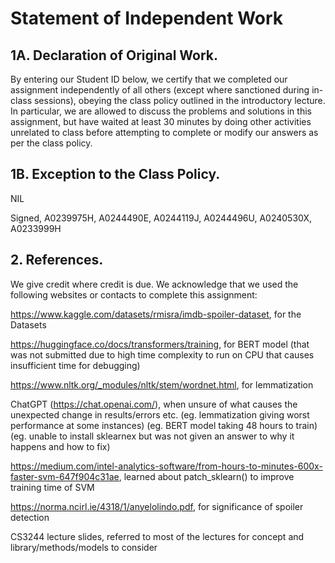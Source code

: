 # Statement of Independent Work

## 1A. Declaration of Original Work. 

By entering our Student ID below, we certify that we completed our assignment independently of all others (except where sanctioned during in-class sessions), obeying the class policy outlined in the introductory lecture. In particular, we are allowed to discuss the problems and solutions in this assignment, but have waited at least 30 minutes by doing other activities unrelated to class before attempting to complete or modify our answers as per the class policy.

## 1B. Exception to the Class Policy. 

NIL

Signed, A0239975H, A0244490E, A0244119J, A0244496U, A0240530X, A0233999H

## 2. References. 

We give credit where credit is due. We acknowledge that we used the following websites or contacts to complete this assignment:

https://www.kaggle.com/datasets/rmisra/imdb-spoiler-dataset, for the Datasets

https://huggingface.co/docs/transformers/training, for BERT model (that was not submitted due to high time complexity to run on CPU that causes insufficient time for debugging)

https://www.nltk.org/_modules/nltk/stem/wordnet.html, for lemmatization

ChatGPT (https://chat.openai.com/), when unsure of what causes the unexpected change in results/errors etc. (eg. lemmatization giving worst performance at some instances) (eg. BERT model taking 48 hours to train) (eg. unable to install sklearnex but was not given an answer to why it happens and how to fix)

https://medium.com/intel-analytics-software/from-hours-to-minutes-600x-faster-svm-647f904c31ae, learned about patch_sklearn() to improve training time of SVM

https://norma.ncirl.ie/4318/1/anyelolindo.pdf, for significance of spoiler detection

CS3244 lecture slides, referred to most of the lectures for concept and library/methods/models to consider